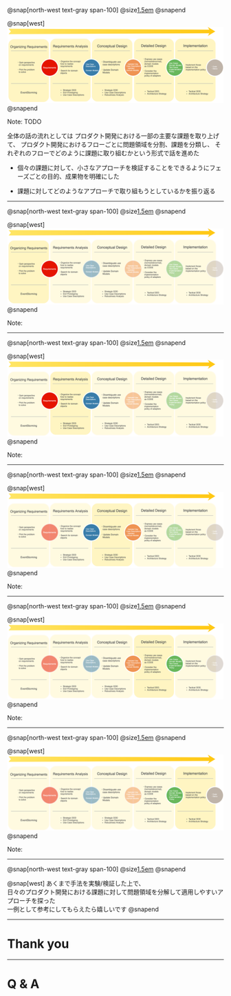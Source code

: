 @snap[north-west text-gray span-100]
@size[1.5em](Recap)
@snapend

@snap[west]
![development-flow](assets/img/development-flow.png)
@snapend

Note:
TODO

全体の話の流れとしては
プロダクト開発における一部の主要な課題を取り上げて、
プロダクト開発におけるフローごとに問題領域を分割、課題を分類し、
それぞれのフローでどのように課題に取り組むかという形式で話を進めた

- 個々の課題に対して、小さなアプローチを検証することをできるようにフェーズごとの目的、成果物を明確にした

- 課題に対してどのようなアプローチで取り組もうとしているかを振り返る

---
@snap[north-west text-gray span-100]
@size[1.5em](Recap)
@snapend

@snap[west]
![development-flow](assets/img/development-flow-focus1.png)
@snapend

Note:

---
@snap[north-west text-gray span-100]
@size[1.5em](Recap)
@snapend

@snap[west]
![development-flow](assets/img/development-flow-focus2.png)
@snapend

Note:

---
@snap[north-west text-gray span-100]
@size[1.5em](Recap)
@snapend

@snap[west]
![development-flow](assets/img/development-flow-focus3.png)
@snapend

Note:

---
@snap[north-west text-gray span-100]
@size[1.5em](Recap)
@snapend

@snap[west]
![development-flow](assets/img/development-flow-focus4.png)
@snapend

Note:

---
@snap[north-west text-gray span-100]
@size[1.5em](Recap)
@snapend

@snap[west]
![development-flow](assets/img/development-flow-focus5.png)
@snapend

Note:

---
@snap[north-west text-gray span-100]
@size[1.5em](Recap)
@snapend

@snap[west]
あくまで手法を実験/検証した上で、  
日々のプロダクト開発における課題に対して問題領域を分解して適用しやすいアプローチを探った  
一例として参考にしてもらえたら嬉しいです
@snapend

---
# Thank you

---
# Q & A 